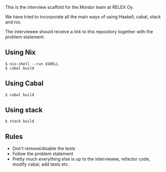 This is the interview scaffold for the Mordor team at RELEX Oy.

We have tried to incorporate all the main ways of using Haskell, cabal, stack
and nix.

The interviewee should receive a link to this repository together with the
problem statement.

## Using Nix

``` console
$ nix-shell --run $SHELL
$ cabal build
```

## Using Cabal

``` console
$ cabal build
```

## Using stack

``` console
$ stack build
```

## Rules

- Don't remove/disable the tests
- Follow the problem statement
- Pretty much everything else is up to the interviewee, refactor code, modify cabal, add tests etc.
